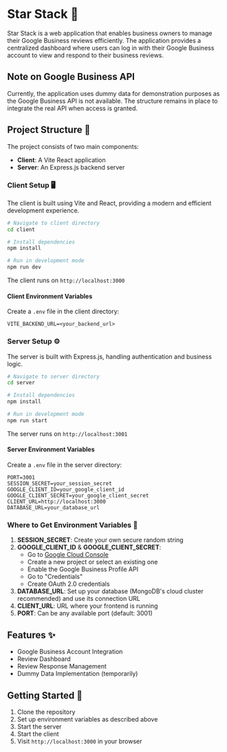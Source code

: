 # Star Stack 🌟

Star Stack is a web application that enables business owners to manage their Google Business reviews efficiently. The application provides a centralized dashboard where users can log in with their Google Business account to view and respond to their business reviews.

## Note on Google Business API
Currently, the application uses dummy data for demonstration purposes as the Google Business API is not available. The structure remains in place to integrate the real API when access is granted.

## Project Structure 📁

The project consists of two main components:
- **Client**: A Vite React application
- **Server**: An Express.js backend server

### Client Setup 🖥️

The client is built using Vite and React, providing a modern and efficient development experience.

```bash
# Navigate to client directory
cd client

# Install dependencies
npm install

# Run in development mode
npm run dev
```

The client runs on `http://localhost:3000`

#### Client Environment Variables
Create a `.env` file in the client directory:
```
VITE_BACKEND_URL=<your_backend_url>
```

### Server Setup ⚙️

The server is built with Express.js, handling authentication and business logic.

```bash
# Navigate to server directory
cd server

# Install dependencies
npm install

# Run in development mode
npm run start
```

The server runs on `http://localhost:3001`

#### Server Environment Variables
Create a `.env` file in the server directory:
```
PORT=3001
SESSION_SECRET=your_session_secret
GOOGLE_CLIENT_ID=your_google_client_id
GOOGLE_CLIENT_SECRET=your_google_client_secret
CLIENT_URL=http://localhost:3000
DATABASE_URL=your_database_url
```

### Where to Get Environment Variables 🔑

1. **SESSION_SECRET**: Create your own secure random string
2. **GOOGLE_CLIENT_ID** & **GOOGLE_CLIENT_SECRET**: 
   - Go to [Google Cloud Console](https://console.cloud.google.com)
   - Create a new project or select an existing one
   - Enable the Google Business Profile API
   - Go to "Credentials"
   - Create OAuth 2.0 credentials
3. **DATABASE_URL**: Set up your database (MongoDB's cloud cluster recommended) and use its connection URL
4. **CLIENT_URL**: URL where your frontend is running
5. **PORT**: Can be any available port (default: 3001)

## Features ✨

- Google Business Account Integration
- Review Dashboard
- Review Response Management
- Dummy Data Implementation (temporarily)

## Getting Started 🚀

1. Clone the repository
2. Set up environment variables as described above
3. Start the server
4. Start the client
5. Visit `http://localhost:3000` in your browser
